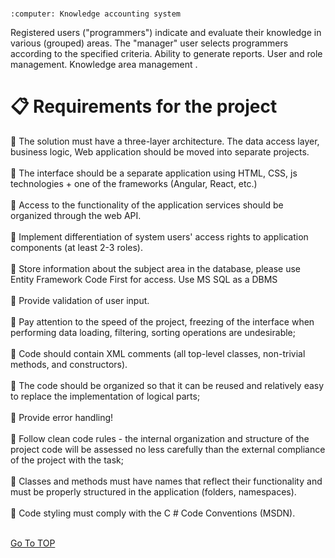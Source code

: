 # <h2 align="center">
    :computer: Knowledge accounting system
</h2>
Registered users ("programmers") indicate and evaluate their knowledge in various (grouped) areas. The "manager" user selects programmers according to the specified criteria. Ability to generate reports. User and role management. Knowledge area management .

# :clipboard: Requirements for the project

:small_blue_diamond:	The solution must have a three-layer architecture. The data access layer, business logic, Web application should be moved into separate projects.<br /><br />
:small_blue_diamond:	The interface should be a separate application using HTML, CSS, js technologies + one of the frameworks (Angular, React, etc.)<br /><br />
:small_blue_diamond:	Access to the functionality of the application services should be organized through the web API.<br /><br />
:small_blue_diamond:	Implement differentiation of system users' access rights to application components (at least 2-3 roles).<br /><br />
:small_blue_diamond:	Store information about the subject area in the database, please use Entity Framework Code First for access. Use MS SQL as a DBMS<br /><br />
:small_blue_diamond:	Provide validation of user input.<br /><br />
:small_blue_diamond:	Pay attention to the speed of the project, freezing of the interface when performing data loading, filtering, sorting operations are undesirable;<br /><br />
:small_blue_diamond:	Code should contain XML comments (all top-level classes, non-trivial methods, and constructors).<br /><br />
:small_blue_diamond:	The code should be organized so that it can be reused and relatively easy to replace the implementation of logical parts;<br /><br />
:small_blue_diamond:	 Provide error handling!<br /><br />
:small_blue_diamond:	Follow clean code rules - the internal organization and structure of the project code will be assessed no less carefully than the external compliance of the project with the task;<br /><br />
:small_blue_diamond:	Classes and methods must have names that reflect their functionality and must be properly structured in the application (folders, namespaces).<br /><br />
:small_blue_diamond:	Code styling must comply with the C # Code Conventions (MSDN).<br /><br />

<a href="#TOP">Go To TOP</a>
